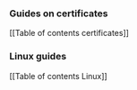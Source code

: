 ### Guides on certificates
[[Table of contents certificates]]

### Linux guides
[[Table of contents Linux]]

